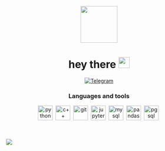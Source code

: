 <header> 
  <link rel="stylesheet" type='text/css' href="https://cdn.jsdelivr.net/gh/devicons/devicon@latest/devicon.min.css" />
</header>
<body>

<div id="header" align="center">
  <img src="https://media.giphy.com/media/M9gbBd9nbDrOTu1Mqx/giphy.gif" width="100"/>
  <h1>
    hey there
    <img src="https://media.giphy.com/media/hvRJCLFzcasrR4ia7z/giphy.gif" width="30px"/>
</h1>
</div>

<div id="refs" align ="center">
  <a href="https://t.me/alxn004">
    <img src="https://img.shields.io/badge/Telegram-blue?style=for-the-badge&logo=telegram&logoColor=white" alt ="Telegram"/>
  </a>
</div>
<div id="skills" align="center">
  <h3> Languages and tools </h3>
  <img src="https://cdn.jsdelivr.net/gh/devicons/devicon@latest/icons/python/python-original.svg" 
  title="python" width ="40" height="40"/>&nbsp;
  <img src="https://cdn.jsdelivr.net/gh/devicons/devicon@latest/icons/cplusplus/cplusplus-original.svg" title="c++" width ="40" height="40"/>&nbsp;
  <img src="https://cdn.jsdelivr.net/gh/devicons/devicon@latest/icons/git/git-plain-wordmark.svg" 
    title="git" width ="40" height="40"/>&nbsp;
  <img src="https://cdn.jsdelivr.net/gh/devicons/devicon@latest/icons/jupyter/jupyter-original-wordmark.svg" title="jupyter" width ="40" height="40"/>&nbsp;
  <img src="https://cdn.jsdelivr.net/gh/devicons/devicon@latest/icons/mysql/mysql-original-wordmark.svg" title="mysql" width ="40" height="40"/>&nbsp;
  <img src="https://cdn.jsdelivr.net/gh/devicons/devicon@latest/icons/pandas/pandas-original-wordmark.svg" title="pandas" width ="40" height="40"/>&nbsp;
  <img src="https://cdn.jsdelivr.net/gh/devicons/devicon@latest/icons/postgresql/postgresql-original.svg" title="pgsql" width ="40" height="40"/>&nbsp;
  <i class="devicon-dbeaver-plain" font-size="40"></i>
</div>
<br> <br>

![](http://github-profile-summary-cards.vercel.app/api/cards/repos-per-language?username=alxn04&theme=default)
</body>
